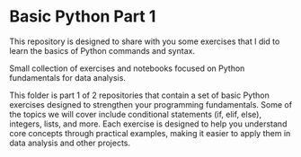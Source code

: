 # Basic Python Part 1
This repository is designed to share with you some exercises that I did to learn the basics of Python commands and syntax.

Small collection of exercises and notebooks focused on Python fundamentals for data analysis.

This folder is part 1 of 2 repositories that contain a set of basic Python exercises designed to strengthen your programming fundamentals. Some of the topics we will cover include conditional statements (if, elif, else), integers, lists, and more. Each exercise is designed to help you understand core concepts through practical examples, making it easier to apply them in data analysis and other projects.
